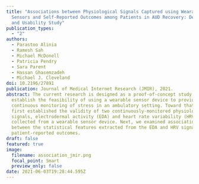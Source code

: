 ```yaml
---
title: "Associations between Physiological Signals Captured using Wearable
  Sensors and Self-Reported Outcomes among Patients in AUD Recovery: Development
  and Usability Study"
publication_types:
  - "2"
authors:
  - Parastoo Alinia
  - Ramesh Sah
  - Michael McDonell
  - Patricia Pendry
  - Sara Parent
  - Hassan Ghasemzadeh
  - Michael J. Cleveland
doi: 10.2196/27891
publication: Journal of Medical Internet Research (JMIR), 2021.
abstract: The current research is designed as a proof-of-concept study to
  establish the feasibility of using a wearable sensor device to provide
  continuous monitoring of stress in an ambulatory setting. Toward that end, we
  first established the validity of two continuously-monitored physiological
  signals, electrodermal activity (EDA) and heart rate variability (HRV),
  collected from a wearable sensor device. Next, we examined associations
  between the statistical features extracted from the EDA and HRV signals and
  patient-reported outcomes.
draft: false
featured: true
image:
  filename: association_jmir.png
  focal_point: Smart
  preview_only: false
date: 2021-06-03T19:28:44.595Z
---
```

![]()